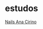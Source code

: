 # estudos
 
<a href="https://arthurrodrigues1.github.io/estudos/Nails%20Ana%20Cirino/1Home.html">Nails Ana Cirino</a>